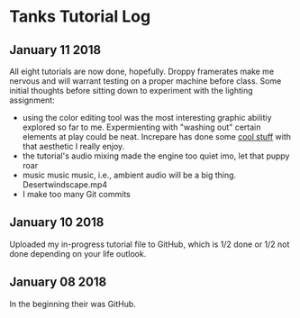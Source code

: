 # Tanks Tutorial Log

## January 11 2018 ##
All eight tutorials are now done, hopefully. Droppy framerates make me nervous and will warrant testing on a proper machine before class. Some initial thoughts before sitting down to experiment with the lighting assignment:

- using the color editing tool was the most interesting graphic abilitiy explored so far to me. Expermienting with "washing out" certain elements at play could be neat. Increpare has done some [cool stuff](https://www.increpare.com/2013/01/letter-to-my-first-born-son/) with that aesthetic I really enjoy.
- the tutorial's audio mixing made the engine too quiet imo, let that puppy roar
- music music music, i.e., ambient audio will be a big thing. Desertwindscape.mp4
- I make too many Git commits

## January 10 2018 ##
Uploaded my in-progress tutorial file to GitHub, which is 1/2 done or 1/2 not done depending on your life outlook. 

## January 08 2018 ##
In the beginning their was GitHub.
